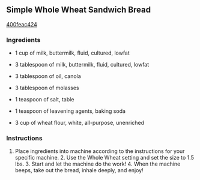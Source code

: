 ## Simple Whole Wheat Sandwich Bread

[400feac424](http://tastykitchen.com/recipes/breads/simple-whole-wheat-sandwich-bread/)

### Ingredients

 - 1 cup of milk, buttermilk, fluid, cultured, lowfat

 - 3 tablespoon of milk, buttermilk, fluid, cultured, lowfat

 - 3 tablespoon of oil, canola

 - 3 tablespoon of molasses

 - 1 teaspoon of salt, table

 - 1 teaspoon of leavening agents, baking soda

 - 3 cup of wheat flour, white, all-purpose, unenriched

### Instructions

1. Place ingredients into machine according to the instructions for your specific machine. 2. Use the Whole Wheat setting and set the size to 1.5 lbs. 3. Start and let the machine do the work! 4. When the machine beeps, take out the bread, inhale deeply, and enjoy!